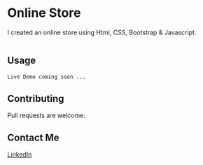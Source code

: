 # Online Store

I created an online store using Html, CSS, Bootstrap & Javascript.


```bash
```

## Usage

```python
Live Demo coming soon ...
```

## Contributing
Pull requests are welcome.


## Contact Me
[LinkedIn](https://www.linkedin.com/in/gareth-williams-rsa/)